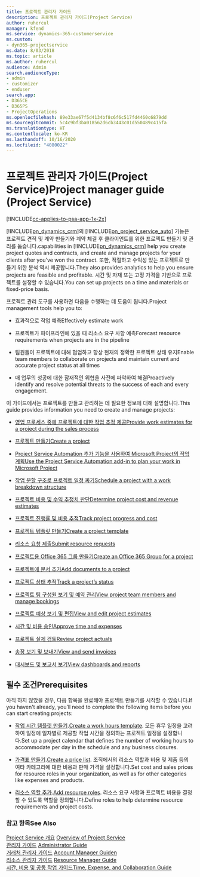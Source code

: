 ```yaml
---
title: 프로젝트 관리자 가이드
description: 프로젝트 관리자 가이드(Project Service)
author: ruhercul
manager: kfend
ms.service: dynamics-365-customerservice
ms.custom:
- dyn365-projectservice
ms.date: 8/03/2018
ms.topic: article
ms.author: ruhercul
audience: Admin
search.audienceType:
- admin
- customizer
- enduser
search.app:
- D365CE
- D365PS
- ProjectOperations
ms.openlocfilehash: 89e33ae67f5d4134bf8c6f6c517fd4460c6879dd
ms.sourcegitcommit: 5c4c9bf3ba018562d6cb3443c01d550489c415fa
ms.translationtype: HT
ms.contentlocale: ko-KR
ms.lasthandoff: 10/16/2020
ms.locfileid: "4080022"
---
```

# <a name="project-manager-guide-project-service"></a><span data-ttu-id="4d0a0-103">프로젝트 관리자 가이드(Project Service)</span><span class="sxs-lookup"><span data-stu-id="4d0a0-103">Project manager guide (Project Service)</span></span>

[!INCLUDE[cc-applies-to-psa-app-1x-2x](../includes/cc-applies-to-psa-app-1x-2x.md)]

[!INCLUDE[pn_dynamics_crm](../includes/pn-dynamics-crm.md)]<span data-ttu-id="4d0a0-104">의 [!INCLUDE[pn_project_service_auto](../includes/pn-project-service-auto.md)] 기능은 프로젝트 견적 및 계약 만들기와 계약 체결 후 클라이언트를 위한 프로젝트 만들기 및 관리를 돕습니다.</span><span class="sxs-lookup"><span data-stu-id="4d0a0-104">capabilities in [!INCLUDE[pn_dynamics_crm](../includes/pn-dynamics-crm.md)] help you create project quotes and contracts, and create and manage projects for your clients after you’ve won the contract.</span></span> <span data-ttu-id="4d0a0-105">또한, 적절하고 수익성 있는 프로젝트로 만들기 위한 분석 역시 제공합니다.</span><span class="sxs-lookup"><span data-stu-id="4d0a0-105">They also provides analytics to help you ensure projects are feasible and profitable.</span></span> <span data-ttu-id="4d0a0-106">시간 및 자재 또는 고정 가격을 기반으로 프로젝트를 설정할 수 있습니다.</span><span class="sxs-lookup"><span data-stu-id="4d0a0-106">You can set up projects on a time and materials or fixed-price basis.</span></span>  
  
 <span data-ttu-id="4d0a0-107">프로젝트 관리 도구를 사용하면 다음을 수행하는 데 도움이 됩니다.</span><span class="sxs-lookup"><span data-stu-id="4d0a0-107">Project management tools help you to:</span></span>  
  
-   <span data-ttu-id="4d0a0-108">효과적으로 작업 예측</span><span class="sxs-lookup"><span data-stu-id="4d0a0-108">Effectively estimate work</span></span>  
  
-   <span data-ttu-id="4d0a0-109">프로젝트가 파이프라인에 있을 때 리소스 요구 사항 예측</span><span class="sxs-lookup"><span data-stu-id="4d0a0-109">Forecast resource requirements when projects are in the pipeline</span></span>  
  
-   <span data-ttu-id="4d0a0-110">팀원들이 프로젝트에 대해 협업하고 항상 현재의 정확한 프로젝트 상태 유지</span><span class="sxs-lookup"><span data-stu-id="4d0a0-110">Enable team members to collaborate on projects and maintain current and accurate project status at all times</span></span>  
  
-   <span data-ttu-id="4d0a0-111">매 업무의 성공에 대한 잠재적인 위협을 사전에 파악하여 해결</span><span class="sxs-lookup"><span data-stu-id="4d0a0-111">Proactively identify and resolve potential threats to the success of each and every engagement.</span></span>  
  
<span data-ttu-id="4d0a0-112">이 가이드에서는 프로젝트를 만들고 관리하는 데 필요한 정보에 대해 설명합니다.</span><span class="sxs-lookup"><span data-stu-id="4d0a0-112">This guide provides information you need to create and manage projects:</span></span>  
  
-   [<span data-ttu-id="4d0a0-113">영업 프로세스 중에 프로젝트에 대한 작업 추정 제공</span><span class="sxs-lookup"><span data-stu-id="4d0a0-113">Provide work estimates for a project during the sales process</span></span>](../psa/provide-estimates-project-during-sales-process.md)  
  
-   [<span data-ttu-id="4d0a0-114">프로젝트 만들기</span><span class="sxs-lookup"><span data-stu-id="4d0a0-114">Create a project</span></span>](../psa/create-project.md)  
  
-   [<span data-ttu-id="4d0a0-115">Project Service Automation 추가 기능을 사용하여 Microsoft Project의 작업 계획</span><span class="sxs-lookup"><span data-stu-id="4d0a0-115">Use the Project Service Automation add-in to plan your work in Microsoft Project</span></span>](../psa/add-plan-work-microsoft-project.md)  
  
-   [<span data-ttu-id="4d0a0-116">작업 분할 구조로 프로젝트 일정 짜기</span><span class="sxs-lookup"><span data-stu-id="4d0a0-116">Schedule a project with a work breakdown structure</span></span>](../psa/schedule-project-work-breakdown-structure.md)  
  
-   [<span data-ttu-id="4d0a0-117">프로젝트 비용 및 수익 추정치 판단</span><span class="sxs-lookup"><span data-stu-id="4d0a0-117">Determine project cost and revenue estimates</span></span>](../psa/determine-project-cost-revenue-estimates.md)  
  
-   [<span data-ttu-id="4d0a0-118">프로젝트 진행률 및 비용 추적</span><span class="sxs-lookup"><span data-stu-id="4d0a0-118">Track project progress and cost</span></span>](../psa/track-project-progress-cost.md)  
  
-   [<span data-ttu-id="4d0a0-119">프로젝트 템플릿 만들기</span><span class="sxs-lookup"><span data-stu-id="4d0a0-119">Create a project template</span></span>](../psa/create-project-template.md)  
  
-   [<span data-ttu-id="4d0a0-120">리소스 요청 제출</span><span class="sxs-lookup"><span data-stu-id="4d0a0-120">Submit resource requests</span></span>](../psa/submit-resource-requests.md)  
  
-   [<span data-ttu-id="4d0a0-121">프로젝트용 Office 365 그룹 만들기</span><span class="sxs-lookup"><span data-stu-id="4d0a0-121">Create an Office 365 Group for a project</span></span>](../psa/create-office-365-group-project.md)  
  
-   [<span data-ttu-id="4d0a0-122">프로젝트에 문서 추가</span><span class="sxs-lookup"><span data-stu-id="4d0a0-122">Add documents to a project</span></span>](../psa/add-documents-project.md)  
  
-   [<span data-ttu-id="4d0a0-123">프로젝트 상태 추적</span><span class="sxs-lookup"><span data-stu-id="4d0a0-123">Track a project’s status</span></span>](../psa/track-project-status.md)  
  
-   [<span data-ttu-id="4d0a0-124">프로젝트 팀 구성원 보기 및 예약 관리</span><span class="sxs-lookup"><span data-stu-id="4d0a0-124">View project team members and manage bookings</span></span>](../psa/view-project-team-members-manage-bookings.md)  
  
-   [<span data-ttu-id="4d0a0-125">프로젝트 예상 보기 및 편집</span><span class="sxs-lookup"><span data-stu-id="4d0a0-125">View and edit project estimates</span></span>](../psa/view-edit-project-estimates.md)  
  
-   [<span data-ttu-id="4d0a0-126">시간 및 비용 승인</span><span class="sxs-lookup"><span data-stu-id="4d0a0-126">Approve time and expenses</span></span>](../psa/approve-time-expenses.md)  
  
-   [<span data-ttu-id="4d0a0-127">프로젝트 실제 검토</span><span class="sxs-lookup"><span data-stu-id="4d0a0-127">Review project actuals</span></span>](../psa/review-project-actuals.md)  
  
-   [<span data-ttu-id="4d0a0-128">송장 보기 및 보내기</span><span class="sxs-lookup"><span data-stu-id="4d0a0-128">View and send invoices</span></span>](../psa/view-send-invoices.md)  
  
-   [<span data-ttu-id="4d0a0-129">대시보드 및 보고서 보기</span><span class="sxs-lookup"><span data-stu-id="4d0a0-129">View dashboards and reports</span></span>](../psa/view-dashboards-reports.md)  
  
## <a name="prerequisites"></a><span data-ttu-id="4d0a0-130">필수 조건</span><span class="sxs-lookup"><span data-stu-id="4d0a0-130">Prerequisites</span></span>  
 <span data-ttu-id="4d0a0-131">아직 하지 않았을 경우, 다음 항목을 완료해야 프로젝트 만들기를 시작할 수 있습니다.</span><span class="sxs-lookup"><span data-stu-id="4d0a0-131">If you haven't already, you’ll need to complete the following items before you can start creating projects:</span></span>  
  
-   <span data-ttu-id="4d0a0-132">[작업 시간 템플릿 만들기](../psa/create-work-hours-template.md).</span><span class="sxs-lookup"><span data-stu-id="4d0a0-132">[Create a work hours template](../psa/create-work-hours-template.md).</span></span> <span data-ttu-id="4d0a0-133">모든 휴무 일정을 고려하여 일정에 일자별로 제공할 작업 시간을 정의하는 프로젝트 일정을 설정합니다.</span><span class="sxs-lookup"><span data-stu-id="4d0a0-133">Set up a project calendar that defines the number of working hours to accommodate per day in the schedule and any business closures.</span></span>  
  
-   <span data-ttu-id="4d0a0-134">[가격표 만들기](../psa/create-price-list.md).</span><span class="sxs-lookup"><span data-stu-id="4d0a0-134">[Create a price list](../psa/create-price-list.md).</span></span> <span data-ttu-id="4d0a0-135">조직에서의 리소스 역할과 비용 및 제품 등의 여타 카테고리에 대한 비용과 판매 가격을 설정합니다.</span><span class="sxs-lookup"><span data-stu-id="4d0a0-135">Set cost and sales prices for resource roles in your organization, as well as for other categories like expenses and products.</span></span>  
  
-   <span data-ttu-id="4d0a0-136">[리소스 역할 추가](../psa/add-resource-roles.md).</span><span class="sxs-lookup"><span data-stu-id="4d0a0-136">[Add resource roles](../psa/add-resource-roles.md).</span></span> <span data-ttu-id="4d0a0-137">리소스 요구 사항과 프로젝트 비용을 결정할 수 있도록 역할을 정의합니다.</span><span class="sxs-lookup"><span data-stu-id="4d0a0-137">Define roles to help determine resource requirements and project costs.</span></span>  
  
### <a name="see-also"></a><span data-ttu-id="4d0a0-138">참고 항목</span><span class="sxs-lookup"><span data-stu-id="4d0a0-138">See Also</span></span>  
 <span data-ttu-id="4d0a0-139">[Project Service 개요](../psa/overview.md) </span><span class="sxs-lookup"><span data-stu-id="4d0a0-139">[Overview of Project Service](../psa/overview.md) </span></span>  
 <span data-ttu-id="4d0a0-140">[관리자 가이드](../psa/admin-guide.md) </span><span class="sxs-lookup"><span data-stu-id="4d0a0-140">[Administrator Guide](../psa/admin-guide.md) </span></span>  
 <span data-ttu-id="4d0a0-141">[거래처 관리자 가이드](../psa/account-manager-guide.md) </span><span class="sxs-lookup"><span data-stu-id="4d0a0-141">[Account Manager Guiden](../psa/account-manager-guide.md) </span></span>  
 <span data-ttu-id="4d0a0-142">[리소스 관리자 가이드](../psa/resource-manager-guide.md) </span><span class="sxs-lookup"><span data-stu-id="4d0a0-142">[Resource Manager Guide](../psa/resource-manager-guide.md) </span></span>  
 [<span data-ttu-id="4d0a0-143">시간, 비용 및 공동 작업 가이드</span><span class="sxs-lookup"><span data-stu-id="4d0a0-143">Time, Expense, and Collaboration Guide</span></span>](../psa/time-expense-collaboration-guide.md)

